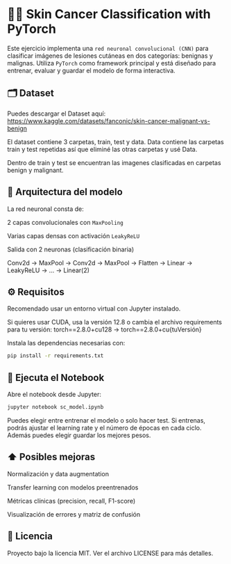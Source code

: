 # ☝🏻 Skin Cancer Classification with PyTorch

Este ejercicio implementa una `red neuronal convolucional (CNN)` para clasificar imágenes de lesiones cutáneas en dos categorías: benignas y malignas.
Utiliza `PyTorch` como framework principal y está diseñado para entrenar, evaluar y guardar el modelo de forma interactiva.

## 🗂️ Dataset
Puedes descargar el Dataset aquí: https://www.kaggle.com/datasets/fanconic/skin-cancer-malignant-vs-benign

El dataset contiene 3 carpetas, train, test y data. 
Data contiene las carpetas train y test repetidas así que eliminé las otras carpetas y usé Data.

Dentro de train y test se encuentran las imagenes clasificadas en carpetas benign y malignant.

## 🧠 Arquitectura del modelo
La red neuronal consta de:

2 capas convolucionales con `MaxPooling`

Varias capas densas con activación `LeakyReLU`

Salida con 2 neuronas (clasificación binaria)

Conv2d → MaxPool → Conv2d → MaxPool → Flatten → Linear → LeakyReLU → ... → Linear(2)

## ⚙️ Requisitos
Recomendado usar un entorno virtual con Jupyter instalado. 

Si quieres usar CUDA, usa la versión 12.8 o cambia el archivo requirements para tu versión: 
torch==2.8.0+cu128 → torch==2.8.0+cu{tuVersión}

Instala las dependencias necesarias con:
```bash
pip install -r requirements.txt
```
## 📓 Ejecuta el Notebook
Abre el notebook desde Jupyter:
```bash
jupyter notebook sc_model.ipynb
```
Puedes elegir entre entrenar el modelo o solo hacer test. Si entrenas, podrás ajustar el learning rate y el número de épocas en cada ciclo.
Además puedes elegir guardar los mejores pesos.

## ⬆️ Posibles mejoras
Normalización y data augmentation

Transfer learning con modelos preentrenados

Métricas clínicas (precision, recall, F1-score)

Visualización de errores y matriz de confusión

## 📄 Licencia
Proyecto bajo la licencia MIT. Ver el archivo LICENSE para más detalles.
